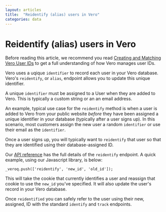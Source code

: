 ```yaml
---
layout: articles
title:  "Reidentify (alias) users in Vero"
categories: data
---
```


# Reidentify (alias) users in Vero

Before reading this article, we recommend you read [Creating and Matching Vero User IDs]({{site.data.links.creating_and_matching_user_ids}}) to get a full understanding of how Vero manages user IDs.

Vero uses a uqique `identifier` to record each user in your Vero database. Vero's `reidentify`, or `alias`, endpoint allows you to update this unique identifier.

A unique `identifier` must be assigned to a User when they are added to Vero. This is typically a custom string or an an email address. 

An example, typical use case for the `reidentify` method is when a user is added to Vero from your public website *before* they have been assigned a unique identifier in your database (typically after a user signs up). In this scenario, most customers assign the new user a random `identifier` or use their email as the `identifier`. 

Once a user signs up, you will typically want to `reidentify` that user so that they are identified using their database-assigned ID. 

Our [API reference]({{site.data.links.vero_api}}) has the full details of the `reidentify` endpoint. A quick example, using our Javascript library, is below:

    _veroq.push(['reidentify', 'new_id', 'old_id']);

This will take the cookie that currently identifies a user and reassign that cookie to use the `new_id` you've specified. It will also update the user's record in your Vero database.

Once `reidentified` you can safely refer to the user using their new, assigned, ID with the standard `identify` and `track` endpoints. 